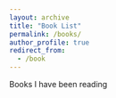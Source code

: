 ```yaml
---
layout: archive
title: "Book List"
permalink: /books/
author_profile: true
redirect_from:
  - /book
---
```

Books I have been reading